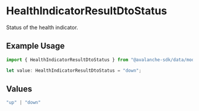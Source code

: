 # HealthIndicatorResultDtoStatus

Status of the health indicator.

## Example Usage

```typescript
import { HealthIndicatorResultDtoStatus } from "@avalanche-sdk/data/models/components";

let value: HealthIndicatorResultDtoStatus = "down";
```

## Values

```typescript
"up" | "down"
```